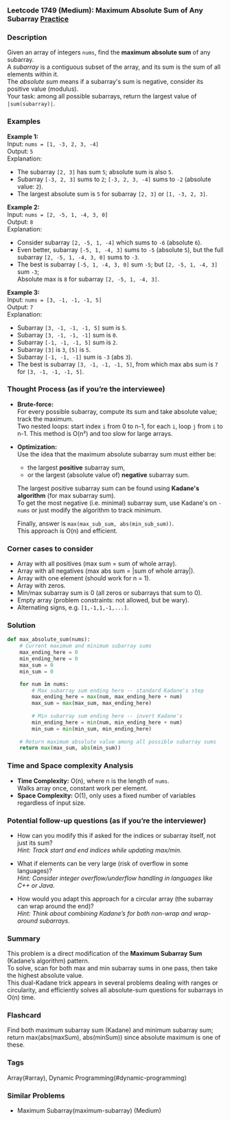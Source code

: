 ### Leetcode 1749 (Medium): Maximum Absolute Sum of Any Subarray [Practice](https://leetcode.com/problems/maximum-absolute-sum-of-any-subarray)

### Description  
Given an array of integers `nums`, find the **maximum absolute sum** of any subarray.  
A *subarray* is a contiguous subset of the array, and its sum is the sum of all elements within it.  
The *absolute sum* means if a subarray's sum is negative, consider its positive value (modulus).  
Your task: among all possible subarrays, return the largest value of `|sum(subarray)|`.  

### Examples  

**Example 1:**  
Input: `nums = [1, -3, 2, 3, -4]`  
Output: `5`  
Explanation:  
- The subarray `[2, 3]` has sum `5`; absolute sum is also `5`.  
- Subarray `[-3, 2, 3]` sums to `2`; `[-3, 2, 3, -4]` sums to `-2` (absolute value: `2`).
- The largest absolute sum is `5` for subarray `[2, 3]` or `[1, -3, 2, 3]`.

**Example 2:**  
Input: `nums = [2, -5, 1, -4, 3, 0]`  
Output: `8`  
Explanation:  
- Consider subarray `[2, -5, 1, -4]` which sums to `-6` (absolute `6`).
- Even better, subarray `[-5, 1, -4, 3]` sums to `-5` (absolute `5`), but the full subarray `[2, -5, 1, -4, 3, 0]` sums to `-3`.
- The best is subarray `[-5, 1, -4, 3, 0]` sum `-5`; but `[2, -5, 1, -4, 3]` sum `-3`;  
  Absolute max is `8` for subarray `[2, -5, 1, -4, 3]`.

**Example 3:**  
Input: `nums = [3, -1, -1, -1, 5]`  
Output: `7`  
Explanation:  
- Subarray `[3, -1, -1, -1, 5]` sum is `5`.  
- Subarray `[3, -1, -1, -1]` sum is `0`.  
- Subarray `[-1, -1, -1, 5]` sum is `2`.  
- Subarray `[3]` is `3`, `[5]` is `5`.  
- Subarray `[-1, -1, -1]` sum is `-3` (abs `3`).  
- The best is subarray `[3, -1, -1, -1, 5]`, from which max abs sum is `7` for `[3, -1, -1, -1, 5]`.

### Thought Process (as if you’re the interviewee)  
- **Brute-force:**  
  For every possible subarray, compute its sum and take absolute value; track the maximum.  
  Two nested loops: start index `i` from 0 to n-1, for each `i`, loop `j` from `i` to n-1.
  This method is O(n²) and too slow for large arrays.

- **Optimization:**  
  Use the idea that the maximum absolute subarray sum must either be:
  - the largest **positive** subarray sum,
  - or the largest (absolute value of) **negative** subarray sum.

  The largest positive subarray sum can be found using **Kadane's algorithm** (for max subarray sum).  
  To get the most negative (i.e. minimal) subarray sum, use Kadane's on `-nums` or just modify the algorithm to track minimum.

  Finally, answer is `max(max_sub_sum, abs(min_sub_sum))`.  
  This approach is O(n) and efficient.

### Corner cases to consider  
- Array with all positives (max sum = sum of whole array).
- Array with all negatives (max abs sum = |sum of whole array|).
- Array with one element (should work for n = 1).
- Array with zeros.
- Min/max subarray sum is 0 (all zeros or subarrays that sum to 0).
- Empty array (problem constraints: not allowed, but be wary).
- Alternating signs, e.g. `[1,-1,1,-1,...]`.

### Solution

```python
def max_absolute_sum(nums):
    # Current maximum and minimum subarray sums
    max_ending_here = 0
    min_ending_here = 0
    max_sum = 0
    min_sum = 0

    for num in nums:
        # Max subarray sum ending here -- standard Kadane's step
        max_ending_here = max(num, max_ending_here + num)
        max_sum = max(max_sum, max_ending_here)
        
        # Min subarray sum ending here -- invert Kadane's
        min_ending_here = min(num, min_ending_here + num)
        min_sum = min(min_sum, min_ending_here)
    
    # Return maximum absolute value among all possible subarray sums
    return max(max_sum, abs(min_sum))
```

### Time and Space complexity Analysis  

- **Time Complexity:** O(n), where n is the length of `nums`.  
  Walks array once, constant work per element.
- **Space Complexity:** O(1), only uses a fixed number of variables regardless of input size.

### Potential follow-up questions (as if you’re the interviewer)  

- How can you modify this if asked for the indices or subarray itself, not just its sum?  
  *Hint: Track start and end indices while updating max/min.*

- What if elements can be very large (risk of overflow in some languages)?  
  *Hint: Consider integer overflow/underflow handling in languages like C++ or Java.*

- How would you adapt this approach for a circular array (the subarray can wrap around the end)?  
  *Hint: Think about combining Kadane’s for both non-wrap and wrap-around subarrays.*

### Summary
This problem is a direct modification of the **Maximum Subarray Sum** (Kadane’s algorithm) pattern.  
To solve, scan for both max and min subarray sums in one pass, then take the highest absolute value.  
This dual-Kadane trick appears in several problems dealing with ranges or circularity, and efficiently solves all absolute-sum questions for subarrays in O(n) time.


### Flashcard
Find both maximum subarray sum (Kadane) and minimum subarray sum; return max(abs(maxSum), abs(minSum)) since absolute maximum is one of these.

### Tags
Array(#array), Dynamic Programming(#dynamic-programming)

### Similar Problems
- Maximum Subarray(maximum-subarray) (Medium)
